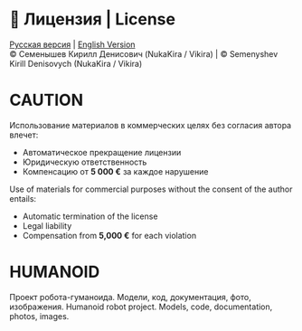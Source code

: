 # 📜 Лицензия | License

[Русская версия](LICENSE.ru.md) | [English Version](LICENSE.en.md)  
© Семенышев Кирилл Денисович (NukaKira / Vikira) | © Semenyshev Kirill Denisovych (NukaKira / Vikira)

# CAUTION  

Использование материалов в коммерческих целях без согласия автора влечет:  
- Автоматическое прекращение лицензии  
- Юридическую ответственность  
- Компенсацию от **5 000 €** за каждое нарушение

Use of materials for commercial purposes without the consent of the author entails:
- Automatic termination of the license
- Legal liability
- Compensation from **5,000 €** for each violation

# HUMANOID
Проект робота-гуманоида. Модели, код, документация, фото, изображения.
Humanoid robot project. Models, code, documentation, photos, images.
